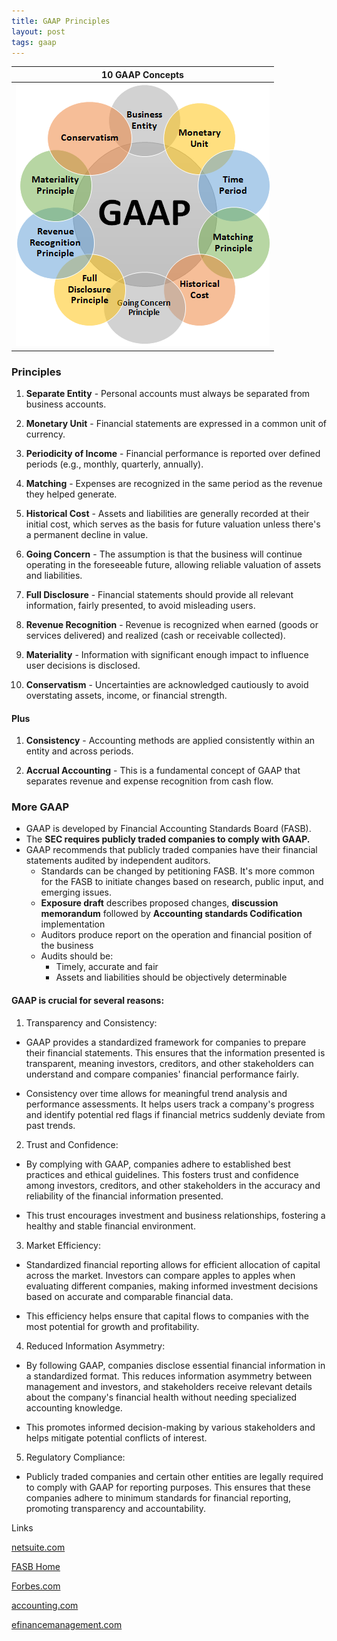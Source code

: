 ```yaml
---
title: GAAP Principles  
layout: post  
tags: gaap  
---
```


| 10 GAAP Concepts|
|:-:|
|![GAAP](/assets/misc/gaap.png)|

### Principles   

1. **Separate Entity** - Personal accounts must always be separated from business accounts. 

1. **Monetary Unit** - Financial statements are expressed in a common unit of currency.  

1. **Periodicity of Income** - Financial performance is reported over defined periods (e.g., monthly, quarterly, annually).  

1. **Matching** - Expenses are recognized in the same period as the revenue they helped generate. 

1. **Historical Cost** - Assets and liabilities are generally recorded at their initial cost, which serves as the basis for future valuation unless there's a permanent decline in value.  

1. **Going Concern** - The assumption is that the business will continue operating in the foreseeable future, allowing reliable valuation of assets and liabilities.  

1. **Full Disclosure** - Financial statements should provide all relevant information, fairly presented, to avoid misleading users.  

1. **Revenue Recognition** - Revenue is recognized when earned (goods or services delivered) and realized (cash or receivable collected).

1. **Materiality** - Information with significant enough impact to influence user decisions is disclosed.  

1. **Conservatism** - Uncertainties are acknowledged cautiously to avoid overstating assets, income, or financial strength.   

#### Plus

1. **Consistency** - Accounting methods are applied consistently within an entity and across periods.   

1. **Accrual Accounting** - This is a fundamental concept of GAAP that separates revenue and expense recognition from cash flow.



### More GAAP

- GAAP is developed by Financial Accounting Standards Board (FASB).  
- The **SEC requires publicly traded companies to comply with GAAP.** 
- GAAP recommends that publicly traded companies have their financial statements audited by independent auditors.   
  - Standards can be changed by petitioning FASB. It's more common for the FASB to initiate changes based on research, public input, and emerging issues.  
  - **Exposure draft** describes proposed changes, **discussion memorandum** followed by **Accounting standards Codification** implementation  
  - Auditors produce report on the operation and financial position of the business   
  - Audits should be:  
    - Timely, accurate and fair   
    - Assets and liabilities should be objectively determinable  


#### GAAP is crucial for several reasons:

1. Transparency and Consistency:

  - GAAP provides a standardized framework for companies to prepare their financial statements. This ensures that the information presented is transparent, meaning investors, creditors, and other stakeholders can understand and compare companies' financial performance fairly.

  - Consistency over time allows for meaningful trend analysis and performance assessments. It helps users track a company's progress and identify potential red flags if financial metrics suddenly deviate from past trends.

2. Trust and Confidence:

  - By complying with GAAP, companies adhere to established best practices and ethical guidelines. This fosters trust and confidence among investors, creditors, and other stakeholders in the accuracy and reliability of the financial information presented.

  - This trust encourages investment and business relationships, fostering a healthy and stable financial environment.

3. Market Efficiency:

  - Standardized financial reporting allows for efficient allocation of capital across the market. Investors can compare apples to apples when evaluating different companies, making informed investment decisions based on accurate and comparable financial data.

  - This efficiency helps ensure that capital flows to companies with the most potential for growth and profitability.

4. Reduced Information Asymmetry:

  - By following GAAP, companies disclose essential financial information in a standardized format. This reduces information asymmetry between management and investors, and stakeholders receive relevant details about the company's financial health without needing specialized accounting knowledge.

  - This promotes informed decision-making by various stakeholders and helps mitigate potential conflicts of interest.

5. Regulatory Compliance:

  - Publicly traded companies and certain other entities are legally required to comply with GAAP for reporting purposes. This ensures that these companies adhere to minimum standards for financial reporting, promoting transparency and accountability.


Links

[netsuite.com](https://www.netsuite.com/portal/resource/articles/accounting/general-accepted-accounting-principles-gaap.shtml)

[FASB Home](https://asc.fasb.org/Home)

[Forbes.com](https://www.forbes.com/advisor/business/generally-accepted-accounting-principles-gaap-guide/)

[accounting.com](https://www.accounting.com/resources/gaap/)

[efinancemanagement.com](https://efinancemanagement.com/financial-accounting/all-10-gaap-principles)
